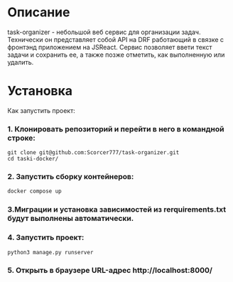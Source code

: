 # Описание
task-organizer - небольшой веб сервис для организации задач. Технически он представляет собой API на DRF работающий в связке с фронтэнд приложением на JSReact. Сервис позволяет ввети текст задачи и сохранить ее, а также позже отметить, как выполненную или удалить.

# Установка
Как запустить проект:
### 1. Клонировать репозиторий и перейти в него в командной строке:
```git bash
git clone git@github.com:Scorcer777/task-organizer.git
cd taski-docker/
```
### 2. Запустить сборку контейнеров:
```bash
docker compose up
```
### 3.Миграции и установка зависимостей из rerquirements.txt будут выполнены автоматически.
### 4. Запустить проект:
```bash
python3 manage.py runserver
```
### 5. Открыть в браузере URL-адрес http://localhost:8000/
